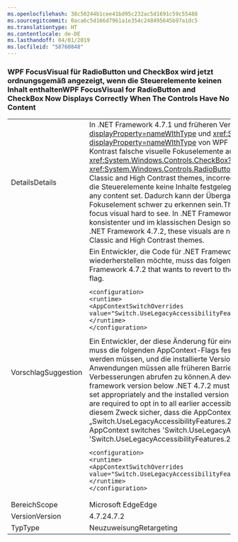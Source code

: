 ```yaml
---
ms.openlocfilehash: 38c50244b1cee41bd95c232ac5d1691c59c55488
ms.sourcegitcommit: 0aca6c5d166d7961a1e354c248495645b97a1dc5
ms.translationtype: HT
ms.contentlocale: de-DE
ms.lasthandoff: 04/01/2019
ms.locfileid: "58760848"
---
```

### <a name="wpf-focusvisual-for-radiobutton-and-checkbox-now-displays-correctly-when-the-controls-have-no-content"></a><span data-ttu-id="6710a-101">WPF FocusVisual für RadioButton und CheckBox wird jetzt ordnungsgemäß angezeigt, wenn die Steuerelemente keinen Inhalt enthalten</span><span class="sxs-lookup"><span data-stu-id="6710a-101">WPF FocusVisual for RadioButton and CheckBox Now Displays Correctly When The Controls Have No Content</span></span>

|   |   |
|---|---|
|<span data-ttu-id="6710a-102">Details</span><span class="sxs-lookup"><span data-stu-id="6710a-102">Details</span></span>|<span data-ttu-id="6710a-103">In .NET Framework 4.7.1 und früheren Versionen weisen <xref:System.Windows.Controls.CheckBox?displayProperty=nameWIthType> und <xref:System.Windows.Controls.RadioButton?displayProperty=nameWIthType> von WPF inkonsistente und im klassischen Design und im Design mit hohem Kontrast falsche visuelle Fokuselemente auf.</span><span class="sxs-lookup"><span data-stu-id="6710a-103">In the .NET Framework 4.7.1 and earlier versions, WPF <xref:System.Windows.Controls.CheckBox?displayProperty=nameWIthType> and <xref:System.Windows.Controls.RadioButton?displayProperty=nameWIthType> have inconsistent and, in Classic and High Contrast themes, incorrect focus visuals.</span></span>  <span data-ttu-id="6710a-104">Diese Probleme treten in Fällen auf, in denen für die Steuerelemente keine Inhalte festgelegt sind.</span><span class="sxs-lookup"><span data-stu-id="6710a-104">These issues occur in cases where the controls do not have any content set.</span></span>  <span data-ttu-id="6710a-105">Dadurch kann der Übergang zwischen Designs verwirrend wirken und das visuelle Fokuselement schwer zu erkennen sein.</span><span class="sxs-lookup"><span data-stu-id="6710a-105">This can make the transition between themes confusing and the focus visual hard to see.</span></span> <span data-ttu-id="6710a-106">In .NET Framework, 4.7.2 sind diese visuellen Elemente jetzt designübergreifend konsistenter und im klassischen Design sowie im Design mit hohem Kontrast leichter zu erkennen.</span><span class="sxs-lookup"><span data-stu-id="6710a-106">In the .NET Framework 4.7.2, these visuals are now more consistent across themes and more easily visible in Classic and High Contrast themes.</span></span>|
|<span data-ttu-id="6710a-107">Vorschlag</span><span class="sxs-lookup"><span data-stu-id="6710a-107">Suggestion</span></span>|<span data-ttu-id="6710a-108">Ein Entwickler, die Code für .NET Framework 4.7.2 erstellt und das Verhalten von .NET 4.7.1 wiederherstellen möchte, muss das folgende AppContext-Flag festlegen.</span><span class="sxs-lookup"><span data-stu-id="6710a-108">A developer targeting .NET Framework 4.7.2 that wants to revert to the behavior in .NET 4.7.1 will need to set the following AppContext flag.</span></span><pre><code class="lang-xml">&lt;configuration&gt;&#13;&#10;&lt;runtime&gt;&#13;&#10;&lt;AppContextSwitchOverrides value=&quot;Switch.UseLegacyAccessibilityFeatures.2=true;&quot;/&gt;&#13;&#10;&lt;/runtime&gt;&#13;&#10;&lt;/configuration&gt;&#13;&#10;</code></pre><span data-ttu-id="6710a-109">Ein Entwickler, der diese Änderung für eine niedrigere Frameworkversion als .NET 4.7.2 nutzen möchte, muss die folgenden AppContext-Flags festlegen. Beachten Sie, dass alle Flags ordnungsgemäß festgelegt werden müssen, und die installierte Version von .NET Framework muss 4.7.2 oder höher sein. WPF-Anwendungen müssen alle früheren Barrierefreiheitsverbesserungen aktivieren, um die neuesten Verbesserungen abrufen zu können.</span><span class="sxs-lookup"><span data-stu-id="6710a-109">A developer who wants to utilize this change while targeting a framework version below .NET 4.7.2 must set the following AppContext flags.Note that all the flags must be set appropriately and the installed version of the .NET Framework must be 4.7.2 or greater.WPF applications are required to opt in to all earlier accessibility improvements to get the latest improvements.</span></span> <span data-ttu-id="6710a-110">Stellen Sie zu diesem Zweck sicher, dass die AppContext-Schalter „Switch.UseLegacyAccessibilityFeatures“ und „Switch.UseLegacyAccessibilityFeatures.2“ auf FALSE festgelegt sind.</span><span class="sxs-lookup"><span data-stu-id="6710a-110">To do this, ensure that both the AppContext switches 'Switch.UseLegacyAccessibilityFeatures' and 'Switch.UseLegacyAccessibilityFeatures.2' are set to false.</span></span><pre><code class="lang-xml">&lt;configuration&gt;&#13;&#10;&lt;runtime&gt;&#13;&#10;&lt;AppContextSwitchOverrides value=&quot;Switch.UseLegacyAccessibilityFeatures=false;Switch.UseLegacyAccessibilityFeatures.2=false;&quot;/&gt;&#13;&#10;&lt;/runtime&gt;&#13;&#10;&lt;/configuration&gt;&#13;&#10;</code></pre>|
|<span data-ttu-id="6710a-111">Bereich</span><span class="sxs-lookup"><span data-stu-id="6710a-111">Scope</span></span>|<span data-ttu-id="6710a-112">Microsoft Edge</span><span class="sxs-lookup"><span data-stu-id="6710a-112">Edge</span></span>|
|<span data-ttu-id="6710a-113">Version</span><span class="sxs-lookup"><span data-stu-id="6710a-113">Version</span></span>|<span data-ttu-id="6710a-114">4.7.2</span><span class="sxs-lookup"><span data-stu-id="6710a-114">4.7.2</span></span>|
|<span data-ttu-id="6710a-115">Typ</span><span class="sxs-lookup"><span data-stu-id="6710a-115">Type</span></span>|<span data-ttu-id="6710a-116">Neuzuweisung</span><span class="sxs-lookup"><span data-stu-id="6710a-116">Retargeting</span></span>|

